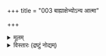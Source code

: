 +++
title = "003 बाह्याक्षेभ्योऽन्य आत्मा"

+++
<details><summary>मूलम्</summary>

बाह्याक्षेभ्योऽन्य आत्मा तदखिलविषयप्रत्यभिज्ञातुरैक्यात् कर्तुः स्मृत्यादिकार्ये करणमिति मनो मानसिद्धं ततोऽन्यत् ।  
प्राणास्सङ्घातरूपा वपुरुदितनयान्न ध्रुवं चेतयन्ते ज्ञानं च ज्ञातृधर्मः क्षणिकमपि च वस्तेन नास्याऽऽत्मभावः ॥ ३ ॥
</details>

<details><summary>विस्तारः (द्रष्टुं नोद्यम्)</summary>

सन्त्यन्येऽपि पक्षाः  
शरीरात्मवादिनाम् इव  
इन्द्रियाद्य्-आत्म-वादिनाम् अपि ।  
'देहेन्द्रियमनः प्राणधीभ्योऽन्यः ' इति ह्य् आचार्याः ।  
देहातिरिक्तत्वं च साधितम् ।  
'अहं पश्यामि' 'अहं शृणोमि' इत्यादि-प्रतीति-स्वारस्यात्  
इन्द्रियस्य अहम्-अर्थत्व-प्रतीत्या इन्द्रियाण्य् एवात्मेति,  
देहात्मवाद-निराकरणानन्तरम् इन्द्रियात्मवादं निराकरोति- **बाह्येत्यादि** ।  

इन्द्रियेष्व् अपि **मनः** आन्तरम् ।  
चक्षुरादि बाह्यं तु तद्-अपेक्षया प्रसिद्धतरम् ।  
अतः प्रथममस्य वर्णनम्। 

[[135]]

**बाह्याक्षेभ्यः** =बाह्येन्द्रियेभ्यः चक्षुरादिभ्यः **आत्मा** = अहमर्थः **अन्यः** = अतिरिक्तः । कुतः ? इत्यत्र 'दर्शन- स्पर्शनाभ्यामेकार्थग्रहणात्' (न्या. सू. 3-1-1) इति पारमर्षं वचः स्मरन्नाह - **तदखिलविषयप्रत्यभिज्ञातुः** = **तेषाम्** =इन्द्रियाणाम् अखिलाः ये विषयाः रूपरसगन्धस्पर्शशब्दाः, तेषां प्रत्यभिज्ञातुः प्रतिसन्धातुः **ऐक्यात्** =एकत्वात् । अस्ति हि ' योऽहमपश्यं पूर्वम् यम्, सोऽहमद्य तं स्पृशामि इति द्रष्टुः स्प्रष्टुश्च ऐक्यानुसन्धानम् । द्रष्टृ चक्षुरिन्द्रियम्, स्पष्टृ तु त्वगिन्द्रियम् । उभयोरैक्यासंभवात्, उभयातिरिक्त एव कश्चित् एकः द्रष्टा च स्प्रष्टा च भवति । 'यस्य गन्धमजिघ्रम्, तदिदं कुसुमं पश्यामि' इति अस्ति पञ्चानामपीन्द्रियाणां परस्परं प्रत्यभिज्ञा । अतः इन्द्रियातिरिक्त एवात्मा । ' अहं पश्यामि' ' अहं जिघ्रेमि' इत्यादयस्तु, चैतन्याभिव्यक्तिसहकारित्वप्रयुक्तत्वादौपचारिका नार्थसाधनक्षमा इत्यादिकमग्रे व्यक्तीभविष्यति । अतः इन्द्रिया- तिरिक्तत्वं आत्मनः सिद्धम् । 'प्रत्येकं चेतनत्वे बहुरिह कलहो वीतरागो न जातः' इत्येतद्दूषणमत्राप्यूह्यम् ॥

‘अहमाददे' ‘अहं वाच्मि' इत्यादिव्यवहारात् कर्मेन्द्रियाणामप्यहमर्थत्वनिराकरणमत्र विवक्षित- मित्यभिप्रायेण ‘बाह्याक्षपदम् । 'प्रत्यभिज्ञातुरैक्यात्' इति हेतुः समानो ज्ञानकर्मेन्द्रिययोः । ' योऽहं तत्रा- गच्छम्, स एवाहमिदमाददे' इति गन्तुरादातुश्चैक्यप्रत्यभिज्ञायास्सत्त्वात् । अतः कर्मेन्द्रियाणामनेकाना- मात्मत्वासंभवः, ज्ञानेन्द्रियन्यायेनैव सिद्ध्यतीत्यभिप्रायेण पृथगनुक्तिः । एवं 'प्रत्येकं चेतनत्वे बहुरिह कलहः' इत्यादिन्यायोऽत्रापि समानः ॥

अस्तु तर्हि मन एवाहमर्थः, 'अहं स्मरामि' ' अहंमन्ये' इत्यादौ मनस एव कर्तृत्वं भाति, तस्य एकत्वात् स्थिरत्वाच्च पूर्वोक्तदोषाणां परिहारात् इत्यत्राह - कर्तुरित्यादि । मनः अस्तीत्यत्र न हि प्रत्यक्षं प्रमाणम्, अतीन्द्रियं हि मनः । रूपादिसाक्षात्कारकरणतया यथा चक्षुरादिसिद्धिः, तथा स्मृत्यादिकरणतया मनसः सिद्धिः । तथा च स्मृतेः करणतयैव मनसः सिद्ध्या, **स्मर्ता** = स्मृतिकर्ता अन्यः वर्तत एवेति, स एवात्मा; न तु करणतया सिद्धं मनः । **कर्तुः** = **स्मरणकर्तुः** = स्मृत्यादिकार्ये; आदिपदेन सुखदुःखाद्यनु- भवग्रहणम् । एवञ्च स्मृतिसुखादिसाक्षात्कारकरणतया मनः **मानसिद्धम्** = अनुमानरूपप्रमाणसिद्धम् । एवञ्च मनस्साधनकाल एव **स्मृतिकर्ता** = स्मर्ता आत्मा सिद्ध एवेत्यतोऽपि मनः न आत्मा । अत एव ‘स्वयमेवात्मनात्मानं वेत्थ त्वम् ' ( गी. 10-15 ) इतिवदेकस्यैव कर्तृत्वकरणत्वे भवेतामित्यस्य नावकाशः । मनस्साधनकाल एवात्मनस्सिद्धत्वेन धर्मिग्राहकप्रमाणविरोधापत्तेः । ' अहं मन्ये' इत्यादिकं तु पूर्ववदौप- चारिकम्, 'मनसा स्मरामि' इत्यपि प्रयोगाच्च । ननु अतीन्द्रियवस्तुसद्भावे श्रुतिरेव प्रमाणं प्रदर्शितं पूर्वम् (जड. श्लो. 11 ) । अत्र तु स्मृत्यादिकरणतया मनसः सिद्धिरिति कथमुच्यत इति चेत्, सत्यम्; परमतानुरोधेन, प्रमाणसंप्लववादाद्वा तथोक्तिरिति विभाव्यम् ॥

THE मनसः आत्मत्वे निरस्ते, ततोऽपि पराः प्राणाः आत्मा भवन्तु, सुषुप्तौ मनस उपरतावपि प्राणानामनुपरतेः । मरणानन्तरं ' जीवो गतः' इति स्थाने 'प्राणा गताः' इति व्यवहरन्ति । जीवशब्दोऽपि 'जीव प्राणधारणे' इति धातोर्निष्पन्नः जीवप्राणयोर्निकट संबन्धं वक्ति । 'प्राणो हि पिता प्राणो माता' (छां. 7- 15- 1) इति जीववाचिपित्रादिशब्दैः समानाधिकरणतया प्राणशब्दो निर्दिश्यते । अतः प्राण एवास्तु आत्मा,

इति चेत् — सङ्घातरूपाः प्राणाः, **वपुरुदितनयात्** = वपुषि शरीरे उदितः यः **नयः** = न्यायः- ' . ' प्रत्येकं चेतनत्वे बहुरिह कलहो वीतरागो न जातः' इत्युक्तः, तादृशन्यायात् **ध्रुवम्** = दृढम् अथवा सर्वथा न **चेतयन्ते** =चैतन्याश्रया न भवन्ति, चेतना न भवन्तीति भावः । प्राणशब्द एकवचनान्तः मुख्यप्राणमात्रवाची । तस्य वृत्तयः पञ्च । एतद्दृष्ट्या तु नित्यं बहुवचनान्तः प्राणशब्दः । प्राणवृत्त्यन्तर्गतोऽपि कश्चित् प्राणो वर्तते, 'हृदि प्राणो गुदेऽपानः' इत्यादिप्रमाणात् । अतश्च प्राणशब्दो मुख्यप्राणमात्रवाची कश्चित्, अन्यञ्च तद्वृत्तिवाचीति मन्तव्यम् । प्रकृते पञ्चप्राणानामात्मत्वं निराक्रियते । 'पुंसि भूम्न्यसवः प्राणाः ' 'हृदि प्राणः ' इति कोशो द्रष्टव्यः । प्राणानां प्रत्येकं चैतन्यम्, उत समुदाये ? द्वेधाप्यसंभवः पूर्वोक्तन्यायेन (पुट- 1) बोध्य इत्यर्थः । 'जीव' धातुः जीवप्राणयोर्निकटसंबन्धं वक्ति, न त्वभेदम् । 'जीवो गतः' इति स्थाने 'प्राणो गतः ' इत्युक्तिरपि जीवप्राणयोरत्यन्तनिकटसंबन्धमूला । संसार्यात्मनस्सकलव्यापारस्यापि प्राणाधीनत्वात् 'प्राणस्येदं वशे सर्वम्' (प्रश्न. 2-13 ) इत्यादिश्रुत्या च तद्दृढीकरणात् 'प्राणो हि पिता' इत्यादिनिर्देशः । ' प्राणी' इति वक्तव्ये प्राधान्यात् ‘प्राणः' इति निर्देशः । अन्यथा हि केवलप्राणस्य जडत्वात् प्राणोपासकस्येतरसर्व- श्रेष्ठत्वकथनं विरुद्ध्येत । अतः प्राणा अपि न जीवाः ॥

ननु मुख्यप्राणस्यैकत्वात् उक्तदोषासंभवात् स एवास्त्वात्मेति चेत्, तादृशप्राणस्य लोकतो ऽसिद्धेः, श्रुत्यैव सिद्धेः, श्रुत्यैव च प्राणानित्यतायाः, जीवनित्यतायाश्च कथनात् मुख्यप्राणोऽपि नात्मा । जीवदृष्ट्या प्राणस्य स्थानं महदिति दृष्ट्यैव मन आत्मवादानन्तरं प्राणात्मवादविचारः कृतः । वस्तुस्वरूपदृष्ट्या तु प्राणापेक्षया मनः उपरितनं तत्त्वम् । मनो ह्याहङ्कारिकम् । प्राणास्तु वायुविशेषरूपाः, अत एव भौतिकाः । विचारितं चेदं पूर्वसर एव ( श्लो. 43 ) । एवं सत्यपि जीवोपकारदृष्ट्या प्राणो मनोऽपेक्षयापि उपरितनः, 'मनः प्राणे' इति हि मरणकाले मनउत्क्रान्त्यनन्तरमेव प्राणोत्क्रान्तिश्रवणात् । तत्त्वोत्पत्तिदृष्ट्या तु प्राणादूर्ध्वं मनः । एतद्दृष्ट्या प्राणमयकोशानन्तरमेव मनोमयकोश उक्तस्तैत्तिरीयके ॥

प्राणात्मवादापेक्षया परो विज्ञानात्मवादः । पुरुषे मृते ' जीवो निर्गतः ' 'प्राणो निर्गतः' इतिवत् 'ज्ञानं नष्टम्' इत्यप्यस्ति लोकव्यवहारः । अतः ज्ञानमेवात्मा इति सांख्याः, बौद्धैकदेशिविज्ञानवादिनः, ब्रह्मविवर्तवादिनश्च । एतन्मतत्रयमपि एकयैव युक्त्या निराकरोति - ज्ञानं चेत्यादि । ज्ञानं **च** = ज्ञानं तु **ज्ञातृधर्मः** = ज्ञातुः आत्मनः धर्मः । तेन **अस्य** = ज्ञानस्य **आत्मभावः** = आत्मत्वम् न । बौद्धमतेऽधिकदूषणम् - अपि च वः क्षणिकमपि इति । क्षणिकात्मवादिनः किल ते । एतेषामेव 'योगाचाराः' इत्यपि प्रथा । शरीरस्य क्षणिकस्यात्मत्वे, बाल्ये विलोकितस्य, तदनन्तरं स्मरणानुपपत्त्यादिकमत्रापि समानमिति भावः । ज्ञानं किल ' जानामि इति धात्वर्थतया प्रतीयते । धात्वर्थश्च क्रियाविशेषः । क्रिया च कर्तुः धर्मः । ' अहं करोमि ' ' अहं जानामि' इति खलु व्यवहारः । अत्र 'अहम्' इत्यन्यः शब्दः, 'जानामी' ति चान्यः शब्दः ।

[[137]]



' जानामि' इति धात्वर्थस्याश्रयतया प्रतीयमानः अहम्पदार्थः खलु आत्मा । ज्ञातुः अहमर्थस्यात्मनो धर्मः ज्ञानम् । अतः ज्ञानात्मवादोऽपि न प्रामाणिकः, किन्तु ज्ञात्रात्मवाद एव प्रामाणिकः ।।

ननु सिद्धान्ते आत्मनः ज्ञानरूपत्वाङ्गीकारात्, ज्ञानपदेन निर्देशः आवश्यक एवेति, कथं तन्निरास इति चेत्, तत्त्वं न जानाति भवान् । आत्मनः स्वप्रकाशत्वात् 'ज्ञानस्वरूपः' इत्युच्यते । 'ज्ञानम्' इति पदं तु धर्मवाच्येव । ‘अहम्' इत्येव आत्मवाची शब्दः । अधिकमग्रे ( श्लो. 5) भविष्यति ॥

1

T

| 

यद्यप्यत्र ज्ञानात्मवादः विज्ञानात्मवादश्च नैकः । सांख्याः, तदनुसारिणः वेदान्त्येकदेशिनश्च ज्ञानात्म- वादिनः । योगाचारास्तु विज्ञानात्मवादिनः, न तु ज्ञानात्मवादिनः । जीवात्मा च विज्ञानात्मा । 'विज्ञानात्मा पुरुषः' (प्र.5-9) ‘विज्ञानात्मा सह देवैश्च सर्वेः' ( प्र -11 ) इत्यादाविदं स्पष्टम् । एतत्तत्त्वं समये व्यक्तीभविष्यति । ज्ञानविज्ञानपदयोः 'ज्ञानविज्ञानतृप्तात्मा' (गी. 6 - 8 ) 'ज्ञानं विज्ञानसहितम् ' ( गी. 9 - 1 ) 'ज्ञानं विज्ञानमास्तिक्यम्' (गी.18-42 ) इत्यादावसकृत् सहप्रयोगात् पर्यायत्वं न भवति । पदद्वयसमभिव्याहारे तथात्वेऽपि, प्रत्येकं तयोः पदयोः नास्ति पर्यायत्वमिति तु न वाच्यम्; अर्थभेदज्ञानवतस्तत्तदर्थे व्यवस्थिततयैव पदस्य प्रयोक्तव्यत्वात् । स्थूलदृष्टिव्यवहारस्यार्थसाधकत्वासंभवात् । अतश्चात्र ज्ञानपदप्रयोगो न युज्यत इव; तथापि बहुभिस्तथा व्यवहारात्तदनुसारेणैवमुक्तम् । एतेन 'अस्तु तर्हि क्षणिकविज्ञाने गौरवात् नित्यविज्ञानमेवात्मा' ( मु.प्रत्य.) इत्यादिकमप्यापातत एव । स्थूलदृष्ट्या ऋतसत्यपदवत् ज्ञानविज्ञानपदे पर्यायतया प्रयुज्येते । एतत्प्रसिद्ध्यनुरोधेनैवाचार्यैः नवीनानां रीतिरनुसृतेति द्रष्टव्यम् । वस्तुतस्तु बौद्धा नैरात्म्यवादिनः । अतः 'विज्ञानात्मवादी' इत्यपि न युक्तम्; किन्तु 'विज्ञानवादी' इत्येव युक्तम् । परं तु स्कन्धपञ्चकात्मनि जीवे विज्ञानस्या प्राधान्यात् 'विज्ञानात्मवादी' इति नवीनानां क्वचिन्निर्देशः ॥

ननु केषामेते मतभेदाः ? चार्वाकाणामेवेति बहवः । 'शरीरस्य न चैतन्यं मृतेषु व्यभिचारतः। तथात्वं चेदिन्द्रियाणामुपघाते कथं स्मृतिः ॥ मनोऽपि न तथा ' (मुक्ता.) इत्यादावपि वर्णिता एते । इन्द्रियादयः किलानुमानगम्याः। तर्हि ‘प्रत्यक्षमेकं प्रमाणमिति चार्वाकाः' इति कथम्? चार्वाकभेदा इत्यस्त्वित्यादिकथनं बालिशभावमूलम् । एवं सति 'असुराणां व्यामोहनार्थं सुरगुरुणा चार्वाकमतमुपदिष्टम्' इत्यादेस्तिलाञ्ज- लिरेव । किञ्च 'प्रत्यक्षमेव प्रमाणम्' इत्युक्त्वा 'प्रत्यक्षसिद्धानि भूतानि चत्वार्येव सन्ति' इत्यप्युक्त्वा, 'तेभ्यश्चैतन्यं किण्वादिभ्यो मदशक्तिवत्' इति कथने, चैतन्यस्य केन प्रमाणेन सिद्धिः ? इति प्रश्ने किमुत्तरम् ? न हि चैतन्यं चक्षुरादिग्राह्यम् । नापि मनोग्राह्यम्, मनस एव प्रत्यक्षेणासिद्धेः । अतो विचारासहत्वात्, प्राचीनैरनुल्लेखाच 'चार्वाकदर्शनम्' पण्डितकुलकल्पनामात्रम् ।।

इदमत्रावधेयम् - आत्मा नामाहमर्थः । अयमेव प्रत्यगर्थः ।' कश्चिद्धीरः प्रत्यगात्मानमैक्षत् (कठ. 2- 4- 1) इति श्रुतिरपि । तथाच' अहम्' इति प्रतीतिर्यत्र यत्र भवति, तस्य सर्वास्याप्यात्मत्वं प्रसज्यत एव । तत्र प्रथमं स्थूले शरीरे ' अहम्' इति प्रत्यक्त्वं सर्वानुभवसिद्धम् । अत आत्मवादस्यात्रैवोपक्रमः। अत एव 'विज्ञानघन एवैतेभ्यो भूतेभ्यस्समुत्थाय तान्येवानु विनश्यति' (बृ. 4-4-12 ) इति याज्ञवल्क्येनोपदेशे, 'अत्रैव मा भगवानमूमुहन्न प्रेत्य संज्ञास्तीति' इति मैत्रेय्या स्वस्य मोहे कथितेऽपि, याज्ञवल्क्यः' न वा अरे अहं मोहं ब्रवीम्यलं
वा अर इदं विज्ञानाय' इति प्रत्युवाच सः । अध्यात्मविज्ञानस्येदं प्रथमसोपानरूपमित्याशयः । एतद्विवरणरूप- मेवान्नमयप्राणमयमनोमयविज्ञानमयानन्दमयात्मवादास्तैत्तिरीयकवर्णिताः । अस्य साधनवर्णनरूपा भृगुवल्ली । एवं ‘स वा अयमात्मा ब्रह्म विज्ञानमयो मनोमयः प्राणमयः' (बृ. 6-4-5) इत्याद्यपि द्रष्टव्यम् । एवं मधुविद्यायां ‘यश्चायमध्यात्मं शारीरः’(बृ. 4-5-1) इत्याद्यारभ्य यश्चायमध्यात्मं मानुषः ' (13) इत्याद्यपि द्रष्टव्यम् ॥

आसीदैन्धनिकः कश्चित् जीवन् कष्टेन दुर्भगः । एधेभ्यस्स ययौ जातु वनप्रान्तं समीपगम् ॥ तत्रागतस्तदा साधुः कश्चित्तं दययाब्रवीत् । किमत्र किश्यसे गच्छ वनान्तरिति चाब्रवीत् ॥ सोऽपि गत्वा वनस्यान्तरपश्यच्चन्दनद्रुमान् । विस्मितस्स तु तत्काष्ठान् विक्रीय सुखितोऽभवत् ॥ पुनः कदाचित्तं साधुः गन्तुं प्राहाग्रतोऽपि सः । सोऽपि गत्वा ततोऽप्यन्तस्त्वपश्यद्राजताश्शिलाः ॥ ता आदाय तु दीनस्सः क्रमशो धनिकोऽभवत् । पुनरप्याह तं साधुस्ततोऽन्तर्गन्तुमग्रतः ॥ सोऽपि गत्वा ततस्तत्र सुवर्णशकलान् बहून् । दृष्ट्वानीय प्रमुदितस्ततोऽपि धनिकोऽभवत् । पुनरप्याह तं साधुस्ततोऽन्तर्गन्तुमग्रतः । सोऽपि गत्वा ततस्तत्र वज्रवैडूर्यकान् बहून् । निधीननन्तान् संप्राप्य नित्यानन्दयुतोऽभवत् । एवं हि वर्ततेऽध्यात्मरहस्यं गहनं क्रमात् ॥ भूतात्मानमुपक्रम्याऽऽपरमात्मानमेव च । सर्वं स एव सर्वात्मा भाति सर्वत्र सर्वदा ।।

तथा हि श्रुतिस्मृतयः - 'सर्वं तं परादाद्योऽन्यत्रात्मनस्सर्वं वेद' (बृ.4-4-6, 6-5-7), 'पुरुषे त्वाविस्तरामात्मा' (ऐ.ब्रा.) 'स वा एष पुरुषः पञ्चधा पञ्चात्मा, येन सर्वमिदं प्रोतम्' (म. ना. 50), 'भूतात्मा चेन्द्रियात्मा च बुद्ध्यात्मा च तथा भवान् । जीवात्मा परमात्मा च त्वमेवं पञ्चधा स्थितः ॥', 'एको विष्णुर्महद्भूतं पृथग्भूतान्यनेकशः । त्रीन् लोकान् व्याप्य भूतात्मा भुङ्गे विश्वभुगव्ययः' 'एकत्वे सति नानात्वं नानात्वे सति चैकता । अचिन्त्यं ब्रह्मणो रूपं कस्तद्वेदितुमर्हति ॥ इत्याद्याः । वस्तुतस्त्विदं सर्वं क्षीरे सर्पिरिवार्पितम्' (श्वे.1-16) इत्युक्तरित्यनुसारितैत्तिरीयपञ्चकोशमूलम् । श्रीभाष्यकारा अपि संसार्यात्मनो भूत- मयत्वं वदन्ती (ब्र.सू.4-2-5) त्यप्यवधेयम् ।।

शिष्टं सर्वं बुद्धिमद्भिस्स्वयमूह्यं ततोऽथवा । सेव्यास्सन्तो मार्गयित्वा सत्सङ्गस्सर्वभेषजम् ॥ ३ ॥
</details>
